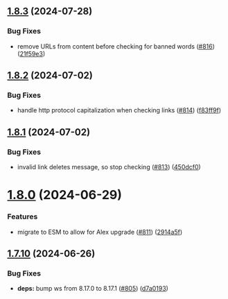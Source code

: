## [1.8.3](https://github.com/EddieHubCommunity/EddieBot/compare/v1.8.2...v1.8.3) (2024-07-28)


### Bug Fixes

* remove URLs from content before checking for banned words ([#816](https://github.com/EddieHubCommunity/EddieBot/issues/816)) ([21f59e3](https://github.com/EddieHubCommunity/EddieBot/commit/21f59e3af92f24030a63828e717c9fd86f9724b0))



## [1.8.2](https://github.com/EddieHubCommunity/EddieBot/compare/v1.8.1...v1.8.2) (2024-07-02)


### Bug Fixes

* handle http protocol capitalization when checking links ([#814](https://github.com/EddieHubCommunity/EddieBot/issues/814)) ([f83ff9f](https://github.com/EddieHubCommunity/EddieBot/commit/f83ff9f4ed79755021d1f603f77207bd7219f88c))



## [1.8.1](https://github.com/EddieHubCommunity/EddieBot/compare/v1.8.0...v1.8.1) (2024-07-02)


### Bug Fixes

* invalid link deletes message, so stop checking ([#813](https://github.com/EddieHubCommunity/EddieBot/issues/813)) ([450dcf0](https://github.com/EddieHubCommunity/EddieBot/commit/450dcf083065c28434698b09a2c4513c6bf64145))



# [1.8.0](https://github.com/EddieHubCommunity/EddieBot/compare/v1.7.10...v1.8.0) (2024-06-29)


### Features

* migrate to ESM to allow for Alex upgrade ([#811](https://github.com/EddieHubCommunity/EddieBot/issues/811)) ([2914a5f](https://github.com/EddieHubCommunity/EddieBot/commit/2914a5f35b911e723ccefe7b0fc17c28de683674))



## [1.7.10](https://github.com/EddieHubCommunity/EddieBot/compare/v1.7.9...v1.7.10) (2024-06-26)


### Bug Fixes

* **deps:** bump ws from 8.17.0 to 8.17.1 ([#805](https://github.com/EddieHubCommunity/EddieBot/issues/805)) ([d7a0193](https://github.com/EddieHubCommunity/EddieBot/commit/d7a01934d1a10e7757366d7908065a686669a096))



